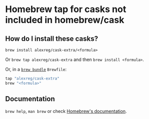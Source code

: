 # Homebrew tap for casks not included in homebrew/cask

## How do I install these casks?

`brew install alexreg/cask-extra/<formula>`

Or `brew tap alexreg/cask-extra` and then `brew install <formula>`.

Or, in a [`brew bundle`](https://github.com/Homebrew/homebrew-bundle) `Brewfile`:

```ruby
tap "alexreg/cask-extra"
brew "<formula>"
```

## Documentation

`brew help`, `man brew` or check [Homebrew's documentation](https://docs.brew.sh).
